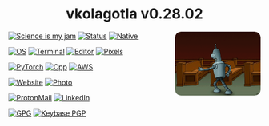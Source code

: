 <h1 align="center">vkolagotla v0.28.02</h1>

[![Science is my jam](https://img.shields.io/badge/My%20jam-deeplearning-green?style=flat&logo=matrix&logoColor=white)](https://gitlab.com/vkolagotla/UNAGI) [![Status](https://img.shields.io/badge/Status-development-blue?style=flat&logo=gravatar&logoColor=white)](https://en.wikipedia.org/wiki/Evolution) [![Native](https://img.shields.io/badge/Native-Python-blue?style=flat&logo=python&logoColor=white)](https://python.org/) <img align="right" src="/bender.gif" alt="go bender...🤖" width="34%"/>

[![OS](https://img.shields.io/badge/OS-Linux-critical?style=flat&logo=linux&logoColor=white)](https://en.wikipedia.org/wiki/Linux) [![Terminal](https://img.shields.io/badge/Terminal-ohmyzsh-black?style=flat&logo=zsh&logoColor=white)](https://ohmyz.sh/) [![Editor](https://img.shields.io/badge/Editor-VSCode-blue?style=flat&logo=visual-studio-code&logoColor=white)](https://code.visualstudio.com/) [![Pixels](https://img.shields.io/badge/Pixels-GIMP-lightgray?style=flat&logo=gimp&logoColor=white)](https://gimp.org/) 

[![PyTorch](https://img.shields.io/badge/Learning-PyTorch-orange?style=flat&logo=pytorch&logoColor=white)](https://www.pytorch.org/) [![Cpp](https://img.shields.io/badge/Learning-C++-lightblue?style=flat&logo=cpp&logoColor=white)](https://www.learncpp.com/) [![AWS](https://img.shields.io/badge/Learning-AWS-FF9900?style=flat&logo=amazon-aws&logoColor=white)](https://aws.amazon.com)

[![Website](https://img.shields.io/badge/Website-vkolagotla.gitlab.io-informational?style=flat&color=black&logo=vercel&logoColor=white)](https://vkolagotla.gitlab.io/) [![Photo](https://img.shields.io/badge/Photo-fotovonearthling-lightgreen?style=flat&logo=circle&logoColor=white)](https://fotovonearthling.gitlab.io/)

[![ProtonMail](https://img.shields.io/badge/Email%20service-ProtonMail-informational?style=flat&color=8B89CC&logo=protonmail&logoColor=white)](mailto:vkolagotla@pm.me)  [![LinkedIn](https://img.shields.io/badge/LinkedIn-vkolagotla-informational?style=flat&logo=linkedin&logoColor=white)](https://www.linkedin.com/in/vkolagotla) 

[![GPG](https://img.shields.io/badge/Public%20Key-86A0%20F4A3%20CC18%20269C-bff6b00?style=flat&logo=letsencrypt&logoColor=white)](https://vkolagotla.gitlab.io/assets/vkolagotla_pgp.asc)  [![Keybase PGP](https://img.shields.io/badge/Keybase%20-vkolagotla-darkblue?style=flat&logo=keybase&logoColor=white)](https://keybase.io/vkolagotla) 

